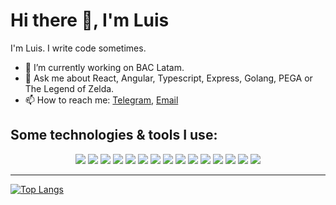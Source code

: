 # Hi there 👋, I'm Luis

I'm Luis. I write code sometimes.

- 🔭 I’m currently working on BAC Latam.
- 💬 Ask me about React, Angular, Typescript, Express, Golang, PEGA or The Legend of Zelda.
- 📫 How to reach me: [Telegram](https://t.me/lkez_hn), [Email](mailto:mluise2406@gmail.com) 
## Some technologies & tools I use:

<p align="center">
  <img src="https://img.shields.io/badge/MySQL-005C84?style=for-the-badge&logo=mysql&logoColor=white"></img>
  <img src="https://img.shields.io/badge/Oracle-F80000?style=for-the-badge&logo=Oracle&logoColor=white"></img>
  <img src="https://img.shields.io/badge/GIT-E44C30?style=for-the-badge&logo=git&logoColor=white"></img>
  <img src="https://img.shields.io/badge/TypeScript-007ACC?style=for-the-badge&logo=typescript&logoColor=white"></img>
  <img src="https://img.shields.io/badge/Python-FFD43B?style=for-the-badge&logo=python&logoColor=blue"></img>
  <img src="https://img.shields.io/badge/Express%20js-000000?style=for-the-badge&logo=express&logoColor=white"></img>
  <img src="https://img.shields.io/badge/Angular-DD0031?style=for-the-badge&logo=angular&logoColor=white"></img>
  <img src="https://img.shields.io/badge/React-20232A?style=for-the-badge&logo=react&logoColor=61DAFB"></img>
  <img src="https://img.shields.io/badge/MongoDB-4EA94B?style=for-the-badge&logo=mongodb&logoColor=white"></img>
  <img src="https://img.shields.io/badge/Figma-F24E1E?style=for-the-badge&logo=figma&logoColor=white"></img>
  <img src="https://img.shields.io/badge/PHP-777BB4?style=for-the-badge&logo=php&logoColor=white"></img>
<img src="https://img.shields.io/badge/Node%20js-339933?style=for-the-badge&logo=nodedotjs&logoColor=white"></img>
<img src="https://img.shields.io/badge/Tailwind_CSS-38B2AC?style=for-the-badge&logo=tailwind-css&logoColor=white"></img>
<img src="https://img.shields.io/badge/Linux-FCC624?style=for-the-badge&logo=linux&logoColor=black"></img>
<img src="https://img.shields.io/badge/VSCode-0078D4?style=for-the-badge&logo=visual%20studio%20code&logoColor=white"></img>
</p>

----------------------

[![Top Langs](https://github-readme-stats.vercel.app/api/top-langs/?username=LKezHn&hide=css,prolog,html&layout=compact&theme=dark)](https://github.com/anuraghazra/github-readme-stats)

<!--
**LKezHn/LKezHn** is a ✨ _special_ ✨ repository because its `README.md` (this file) appears on your GitHub profile.

Here are some ideas to get you started:

- 🔭 I’m currently working on ...
- 🌱 I’m currently learning ...
- 👯 I’m looking to collaborate on ...
- 🤔 I’m looking for help with ...
- 💬 Ask me about ...
- 📫 How to reach me: ...
- 😄 Pronouns: ...
- ⚡ Fun fact: ...
-->
